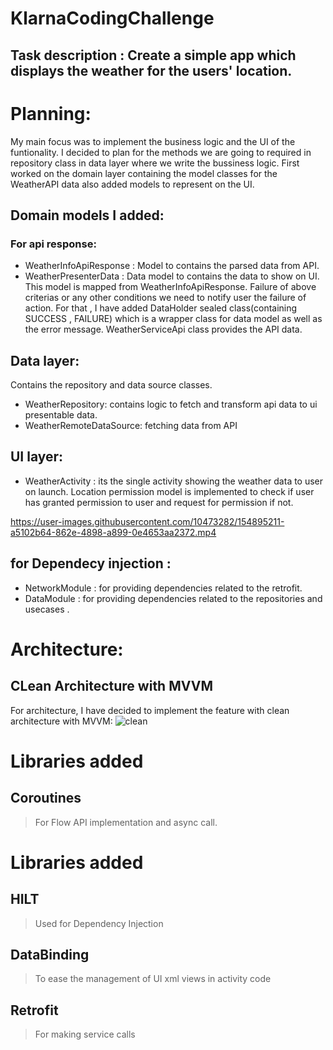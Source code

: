 # KlarnaCodingChallenge
## Task description : Create a simple app which displays the weather for the users' location.

# Planning:
My main focus was to implement the business logic and the UI of the funtionality.
I decided to plan for the methods we are going to required in repository class in data layer where we write the bussiness logic.
First worked on the domain layer containing the model classes for the WeatherAPI data also added models to represent on the UI.
## Domain models I added:
### For api response:
- WeatherInfoApiResponse : Model to contains the parsed data from API.
- WeatherPresenterData : Data model to contains the data to show on UI. This model is mapped from WeatherInfoApiResponse.
Failure of above criterias or any other conditions we need to notify user the failure of action. For that , I have added DataHolder sealed class(containing SUCCESS , FAILURE) which is a wrapper class for data model as well as the error message.
WeatherServiceApi class provides the API data.

## Data layer:
Contains the repository and data source classes.
- WeatherRepository: contains logic to fetch and transform api data to ui presentable data.
- WeatherRemoteDataSource: fetching data from API

## UI layer:
- WeatherActivity : its the single activity showing the weather data to user on launch.
Location permission model is implemented to check if user has granted permission to user and request for permission if not.

https://user-images.githubusercontent.com/10473282/154895211-a5102b64-862e-4898-a899-0e4653aa2372.mp4

## for Dependecy injection :
- NetworkModule : for providing dependencies related to the retrofit.
- DataModule : for providing dependencies related to the repositories and usecases .

# Architecture: 
## CLean Architecture with MVVM
For architecture, I have decided to implement the feature with clean architecture with MVVM:
![clean](https://user-images.githubusercontent.com/10473282/152679625-d15e6b5c-a2ff-4b00-9737-655d20e3fcae.png)

# Libraries added

## Coroutines
> For Flow API implementation and async call.

# Libraries added
## HILT
> Used for Dependency Injection

## DataBinding
>To ease the management of UI xml views in activity code

## Retrofit 
> For making service calls
